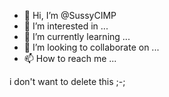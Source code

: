 - 👋 Hi, I’m @SussyCIMP
- 👀 I’m interested in ...
- 🌱 I’m currently learning ...
- 💞️ I’m looking to collaborate on ...
- 📫 How to reach me ...

<!---
SussyCIMP/SussyCIMP is a ✨ special ✨ repository because its `README.md` (this file) appears on your GitHub profile.
You can click the Preview link to take a look at your changes.
--->

i don't want to delete this ;-;
